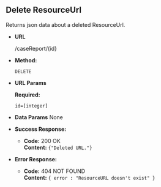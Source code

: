 **Delete ResourceUrl**
----
  Returns json data about a deleted ResourceUrl.

* **URL**

  /caseReport/{id}

* **Method:**

  `DELETE`
  
*  **URL Params**

   **Required:**
 
   `id=[integer]`

* **Data Params**
  None

* **Success Response:**

  * **Code:** 200 OK<br />
    **Content:** `{"Deleted URL."}`
 
* **Error Response:**

  * **Code:** 404 NOT FOUND <br />
    **Content:** `{ error : "ResourceURL doesn't exist" }`


